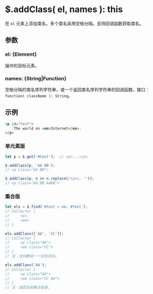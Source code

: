 # $.addClass( el, names ): this

在 `el` 元素上添加类名，多个类名采用空格分隔。支持回调函数获取类名。

## 参数

### el: {Element}

操作的目标元素。


### names: {String|Function}

空格分隔的类名序列字符串，或一个返回类名序列字符串的回调函数。接口：`function( className ): String`。


## 示例

```html
<p id="test">
    The world on <em>Internet</em>.
</p>
```


### 单元素版

```js
let p = $.get('#test');  // <p>...</p>

$.addClass(p, 'AA BB');
// <p class="AA BB">

$.addClass(p, n => n.replace(/\s+/, ''));
// <p class="AA BB AABB">
```


### 集合版

```js
let els = $.find('#test > em, #test');
// Collector [
//     <p>,
//     <em>
// ]

els.addClass(['AA', 'CC']);
// Collector [
//     <p class="AA">
//     <em class="CC">
// ]
// 注：支持数组一一分别对应。

els.addClass('AA');
// Collector [
//     <p class="AA">
//     <em class="CC AA">
// ]
// 注：返回当前集合自身。
```
